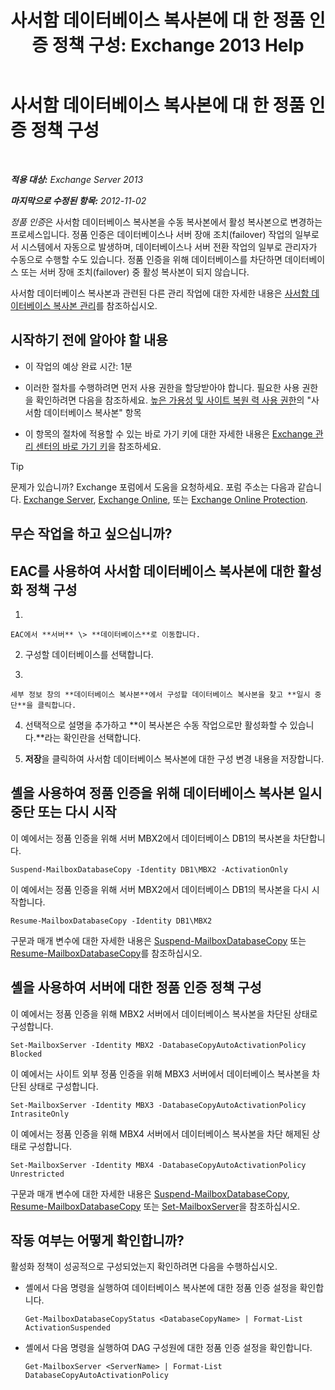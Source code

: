 ﻿---
title: '사서함 데이터베이스 복사본에 대 한 정품 인증 정책 구성: Exchange 2013 Help'
TOCTitle: 사서함 데이터베이스 복사본에 대 한 정품 인증 정책 구성
ms:assetid: 6b37ed6e-2e36-4688-b485-8fdbb8193ec8
ms:mtpsurl: https://technet.microsoft.com/ko-kr/library/Dd298046(v=EXCHG.150)
ms:contentKeyID: 50483387
ms.date: 05/22/2018
mtps_version: v=EXCHG.150
ms.translationtype: MT
---

# 사서함 데이터베이스 복사본에 대 한 정품 인증 정책 구성

 

_**적용 대상:** Exchange Server 2013_

_**마지막으로 수정된 항목:** 2012-11-02_

*정품 인증*은 사서함 데이터베이스 복사본을 수동 복사본에서 활성 복사본으로 변경하는 프로세스입니다. 정품 인증은 데이터베이스나 서버 장애 조치(failover) 작업의 일부로서 시스템에서 자동으로 발생하며, 데이터베이스나 서버 전환 작업의 일부로 관리자가 수동으로 수행할 수도 있습니다. 정품 인증을 위해 데이터베이스를 차단하면 데이터베이스 또는 서버 장애 조치(failover) 중 활성 복사본이 되지 않습니다.

사서함 데이터베이스 복사본과 관련된 다른 관리 작업에 대한 자세한 내용은 [사서함 데이터베이스 복사본 관리](managing-mailbox-database-copies-exchange-2013-help.md)를 참조하십시오.

## 시작하기 전에 알아야 할 내용

  - 이 작업의 예상 완료 시간: 1분

  - 이러한 절차를 수행하려면 먼저 사용 권한을 할당받아야 합니다. 필요한 사용 권한을 확인하려면 다음을 참조하세요. [높은 가용성 및 사이트 복원 력 사용 권한](high-availability-and-site-resilience-permissions-exchange-2013-help.md)의 "사서함 데이터베이스 복사본" 항목

  - 이 항목의 절차에 적용할 수 있는 바로 가기 키에 대한 자세한 내용은 [Exchange 관리 센터의 바로 가기 키](keyboard-shortcuts-in-the-exchange-admin-center-exchange-online-protection-help.md)을 참조하세요.


> [!TIP]
> 문제가 있습니까? Exchange 포럼에서 도움을 요청하세요. 포럼 주소는 다음과 같습니다. <A href="https://go.microsoft.com/fwlink/p/?linkid=60612">Exchange Server</A>, <A href="https://go.microsoft.com/fwlink/p/?linkid=267542">Exchange Online</A>, 또는 <A href="https://go.microsoft.com/fwlink/p/?linkid=285351">Exchange Online Protection</A>.



## 무슨 작업을 하고 싶으십니까?

## EAC를 사용하여 사서함 데이터베이스 복사본에 대한 활성화 정책 구성

1.  
    
    EAC에서 **서버** \> **데이터베이스**로 이동합니다.

2.  구성할 데이터베이스를 선택합니다.

3.  
    
    세부 정보 창의 **데이터베이스 복사본**에서 구성할 데이터베이스 복사본을 찾고 **일시 중단**을 클릭합니다.

4.  선택적으로 설명을 추가하고 **이 복사본은 수동 작업으로만 활성화할 수 있습니다.**라는 확인란을 선택합니다.

5.  **저장**을 클릭하여 사서함 데이터베이스 복사본에 대한 구성 변경 내용을 저장합니다.

## 셸을 사용하여 정품 인증을 위해 데이터베이스 복사본 일시 중단 또는 다시 시작

이 예에서는 정품 인증을 위해 서버 MBX2에서 데이터베이스 DB1의 복사본을 차단합니다.

    Suspend-MailboxDatabaseCopy -Identity DB1\MBX2 -ActivationOnly

이 예에서는 정품 인증을 위해 서버 MBX2에서 데이터베이스 DB1의 복사본을 다시 시작합니다.

    Resume-MailboxDatabaseCopy -Identity DB1\MBX2

구문과 매개 변수에 대한 자세한 내용은 [Suspend-MailboxDatabaseCopy](https://technet.microsoft.com/ko-kr/library/dd351074\(v=exchg.150\)) 또는 [Resume-MailboxDatabaseCopy](https://technet.microsoft.com/ko-kr/library/dd335220\(v=exchg.150\))를 참조하십시오.

## 셸을 사용하여 서버에 대한 정품 인증 정책 구성

이 예에서는 정품 인증을 위해 MBX2 서버에서 데이터베이스 복사본을 차단된 상태로 구성합니다.

    Set-MailboxServer -Identity MBX2 -DatabaseCopyAutoActivationPolicy Blocked

이 예에서는 사이트 외부 정품 인증을 위해 MBX3 서버에서 데이터베이스 복사본을 차단된 상태로 구성합니다.

    Set-MailboxServer -Identity MBX3 -DatabaseCopyAutoActivationPolicy IntrasiteOnly

이 예에서는 정품 인증을 위해 MBX4 서버에서 데이터베이스 복사본을 차단 해제된 상태로 구성합니다.

    Set-MailboxServer -Identity MBX4 -DatabaseCopyAutoActivationPolicy Unrestricted

구문과 매개 변수에 대한 자세한 내용은 [Suspend-MailboxDatabaseCopy](https://technet.microsoft.com/ko-kr/library/dd351074\(v=exchg.150\)), [Resume-MailboxDatabaseCopy](https://technet.microsoft.com/ko-kr/library/dd335220\(v=exchg.150\)) 또는 [Set-MailboxServer](https://technet.microsoft.com/ko-kr/library/aa998651\(v=exchg.150\))을 참조하십시오.

## 작동 여부는 어떻게 확인합니까?

활성화 정책이 성공적으로 구성되었는지 확인하려면 다음을 수행하십시오.

  - 셸에서 다음 명령을 실행하여 데이터베이스 복사본에 대한 정품 인증 설정을 확인합니다.
    
        Get-MailboxDatabaseCopyStatus <DatabaseCopyName> | Format-List ActivationSuspended

  - 셸에서 다음 명령을 실행하여 DAG 구성원에 대한 정품 인증 설정을 확인합니다.
    
        Get-MailboxServer <ServerName> | Format-List DatabaseCopyAutoActivationPolicy

